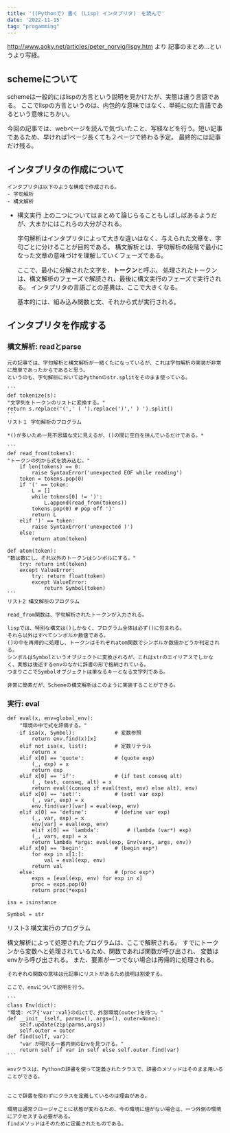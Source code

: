 ```yaml
---
title: '((Pythonで) 書く (Lisp) インタプリタ)　を読んで'
date: '2022-11-15'
tag: "progamming"
---
```

http://www.aoky.net/articles/peter_norvig/lispy.htm より
記事のまとめ...というより写経。

## schemeについて
   schemeは一般的にはlispの方言という説明を見かけたが、実態は違う言語である。
   ここでlispの方言というのは、内包的な意味ではなく、単純に似た言語であるという意味にちかい。
   
   今回の記事では、webページを読んで気づいたこと、写経などを行う。短い記事であるため、早ければ1ページ長くても２ページで終わる予定。
   最終的には記事だけ残る。
	
## インタプリタの作成について 
	インタプリタは以下のような構成で作成される。
	- 字句解析
	- 構文解析
   
   - 構文実行
	 上の二つについてはまとめて論じらることもしばしばあるようだが、大まかにはこれらの大分がされる。
	 
	 字句解析はインタプリタによって大きな違いはなく、与えられた文章を、字句ごとに分けることが目的である。
	 構文解析とは、字句解析の段階で最小になった文章の意味づけを理解していくフェーズである。
	 
	 ここで、最小に分解された文字を、**トークン**と呼ぶ。
	 処理されたトークンは、構文解析のフェーズで解読され、最後に構文実行のフェーズで実行される。
	 インタプリタの言語ごとの差異は、ここで大きくなる。
	 
	 基本的には、組み込み関数と文、それから式が実行される。
	 
	 
## インタプリタを作成する
### 構文解析: readとparse
	元の記事では、字句解析と構文解析が一緒くたになっているが、これは字句解析の実装が非常に簡単であったからであると思う。
	というのも、字句解析においてはPythonのstr.splitをそのまま使っている。
	
	```
	def tokenize(s):
    "文字列をトークンのリストに変換する。"
    return s.replace('(',' ( ').replace(')',' ) ').split()
	```
	リスト１ 字句解析のプログラム
	
	*()が多いため一見不思議な文に見えるが、()の間に空白を挟んでいるだけである。*
	
	```
	def read_from(tokens):
    "トークンの列から式を読み込む。"
		if len(tokens) == 0:
			raise SyntaxError('unexpected EOF while reading')
		token = tokens.pop(0)
		if '(' == token:
			L = []
			while tokens[0] != ')':
				L.append(read_from(tokens))
			tokens.pop(0) # pop off ')'
			return L
		elif ')' == token:
			raise SyntaxError('unexpected )')
		else:
			return atom(token)
 
	def atom(token):
    "数は数にし、それ以外のトークンはシンボルにする。"
		try: return int(token)
		except ValueError:
			try: return float(token)
			except ValueError:
				return Symbol(token)
	```
	リスト2 構文解析のプログラム
	
	read_from関数は、字句解析されたトークンが入力される。
	
	lispでは、特別な構文は()しかなく、プログラム全体は必ず()に包まれる。
	それら以外はすべてシンボルか数値である。
	()の中を再帰的に処理し、トークンはそれぞれatom関数でシンボルか数値かどうか判定される。
	シンボルはSymbolというオブジェクトに変換されるが、これはstrのエイリアスでしかなく、実態は後述するenvのなかに辞書の形で格納されている。
	つまりここでSymbolオブジェクトは単なるキーとなる文字列である。
	
	非常に簡素だが、Schemeの構文解析はこのように実装することができる。
	
### 実行: eval
```
def eval(x, env=global_env):
    "環境の中で式を評価する。"
    if isa(x, Symbol):             # 変数参照
        return env.find(x)[x]
    elif not isa(x, list):         # 定数リテラル
        return x                
    elif x[0] == 'quote':          # (quote exp)
        (_, exp) = x
        return exp
    elif x[0] == 'if':             # (if test conseq alt)
        (_, test, conseq, alt) = x
        return eval((conseq if eval(test, env) else alt), env)
    elif x[0] == 'set!':           # (set! var exp)
        (_, var, exp) = x
        env.find(var)[var] = eval(exp, env)
    elif x[0] == 'define':         # (define var exp)
        (_, var, exp) = x
        env[var] = eval(exp, env)
		elif x[0] == 'lambda':         # (lambda (var*) exp)
        (_, vars, exp) = x
        return lambda *args: eval(exp, Env(vars, args, env))
    elif x[0] == 'begin':          # (begin exp*)
        for exp in x[1:]:
            val = eval(exp, env)
        return val
    else:                          # (proc exp*)
        exps = [eval(exp, env) for exp in x]
        proc = exps.pop(0)
        return proc(*exps)
 
isa = isinstance
 
Symbol = str
```	
リスト3 構文実行のプログラム

構文解析によって処理されたプログラムは、ここで解釈される。
	すでにトークンから変数へと処理されているため、関数であれば関数が呼び出され、
	変数はenvから呼び出される。
	また、要素が一つでない場合は再帰的に処理される。
	
	それぞれの関数の意味は元記事にリストがあるため説明は割愛する。
	
	ここで、envについて説明を行う。
	
	```
	class Env(dict):
    "環境: ペア{'var':val}のdictで、外部環境(outer)を持つ。"
    def __init__(self, parms=(), args=(), outer=None):
        self.update(zip(parms,args))
        self.outer = outer
    def find(self, var):
        "var が現れる一番内側のEnvを見つける。"
        return self if var in self else self.outer.find(var)
	```
	
	envクラスは、Pythonの辞書を使って定義されたクラスで、辞書のメソッドはそのまま用いることができる。
	
	
	ここで辞書を使わずにクラスを定義しているのは理由がある。
	
	環境は通常クロージャごとに状態が変わるため、今の環境に値がない場合は、一つ外側の環境にアクセスする必要がある。
	findメソッドはそのために定義されたものである。
	
